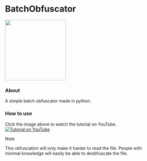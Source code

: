 # BatchObfuscator
<img src="https://imgur.com/oQs11H7.png" width="200"/>

### About
A simple batch obfuscator made in python.

### How to use
Click the image above to watch the tutorial on YouTube.
[![Tutorial on YouTube](https://img.youtube.com/vi/v3VWWqSmLu0/maxresdefault.jpg)](https://www.youtube.com/watch?v=v3VWWqSmLu0)

> [!Note]
This obfuscation will only make it harder to read the file. People with minimal knowledge will easily be able to deobfuscate the file.
